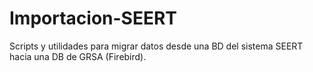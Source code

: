# Importacion-SEERT
Scripts y utilidades para migrar datos desde una BD del sistema SEERT hacia una DB de GRSA (Firebird).
